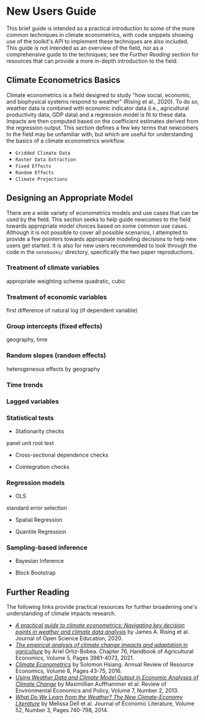 # New Users Guide

This brief guide is intended as a practical introduction to some of the more common techniques in climate econometrics, with code snippets showing use of the toolkit's API to implement these techniques are also included. This guide is not intended as an overview of the field, nor as a comprehensive guide to the techniques; see the _Further Reading_ section for resources that can provide a more in-depth introduction to the field.

## Climate Econometrics Basics

Climate econometrics is a field designed to study "how social, economic, and biophysical systems respond to weather" (Rising et al., 2020). To do so, weather data is combined with economic indicator data (i.e., agricultural productivity data, GDP data) and a regression model is fit to these data. Impacts are then computed based on the coefficient estimates derived from the regression output. This section defines a few key terms that newcomers to the field may be unfamiliar with, but which are useful for understanding the basics of a climate econometrics workflow.

* `Gridded Climate Data`
* `Raster Data Extraction`
* `Fixed Effects`
* `Random Effects`
* `Climate Projections`

## Designing an Appropriate Model

There are a wide variety of econometrics models and use cases that can be used by the field. This section seeks to help guide newcomes to the field towards appropriate model choices based on some common use cases. Although it is not possible to cover all possible scenarios, I attempted to provide a few pointers towards appropriate modeling decisions to help new users get started. It is also for new users recommended to look through the code in the `notebooks/` directory, specifically the two paper reproductions.

### Treatment of climate variables

appropriate weighting scheme
quadratic, cubic

### Treatment of economic variables

first difference of natural log (if dependent variable)

### Group intercepts (fixed effects)

geography, time

### Random slopes (random effects)

heterogeneous effects by geography

### Time trends

### Lagged variables

### Statistical tests

* Stationarity checks

panel unit root test

* Cross-sectional dependence checks

* Cointegration checks

### Regression models

* OLS

standard error selection

* Spatial Regression

* Quantile Regression

### Sampling-based inference

* Bayesian Inference

* Block Bootstrap


## Further Reading

The following links provide practical resources for further broadening one's understanding of climate impacts research.

* [_A practical guide to climate econometrics: Navigating key decision points in weather and climate data analysis_](https://climateestimate.net/content/getting-started.html) by James A. Rising et al. Journal of Open Science Education, 2020.
* [_The empirical analysis of climate change impacts and adaptation in agriculture_](https://www.sciencedirect.com/science/article/pii/S1574007221000025) by Ariel Ortiz-Bobea. Chapter 76, Handbook of Agricultural Economics, Volume 5, Pages 3981-4073, 2021.
* [_Climate Econometrics_](https://www.annualreviews.org/content/journals/10.1146/annurev-resource-100815-095343) by Solomon Hsiang. Annual Review of Resource Economics, Volume 8, Pages 43-75, 2016.
* [_Using Weather Data and Climate Model Output in Economic Analyses of Climate Change_](https://www.journals.uchicago.edu/doi/full/10.1093/reep/ret016) by Maximillian Auffhammer et al. Review of Environmental Economics and Policy, Volume 7, Number 2, 2013.
* [_What Do We Learn from the Weather? The New Climate-Economy Literature_](https://www.aeaweb.org/articles?id=10.1257/jel.52.3.740) by Melissa Dell et al. Journal of Economic Literature, Volume 52, Number 3, Pages 740-798, 2014.
